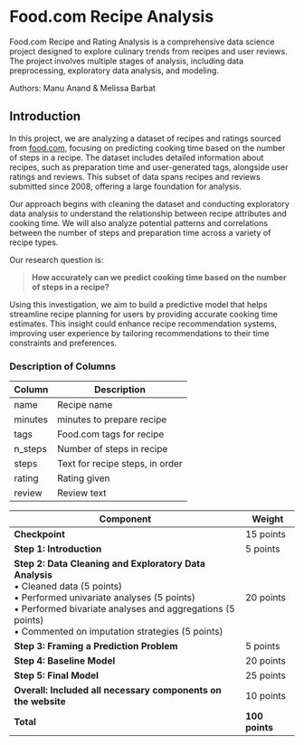 # Food.com Recipe Analysis

Food.com Recipe and Rating Analysis is a comprehensive data science project designed to explore culinary trends from recipes and user reviews. The project involves multiple stages of analysis, including data preprocessing, exploratory data analysis, and modeling.

Authors: Manu Anand & Melissa Barbat

## Introduction

In this project, we are analyzing a dataset of recipes and ratings sourced from [food.com](food.com), focusing on predicting cooking time based on the number of steps in a recipe. The dataset includes detailed information about recipes, such as preparation time and user-generated tags, alongside user ratings and reviews. This subset of data spans recipes and reviews submitted since 2008, offering a large foundation for analysis.

Our approach begins with cleaning the dataset and conducting exploratory data analysis to understand the relationship between recipe attributes and cooking time. We will also analyze potential patterns and correlations between the number of steps and preparation time across a variety of recipe types.

Our research question is: 

>**How accurately can we predict cooking time based on the number of steps in a recipe?**

Using this investigation, we aim to build a predictive model that helps streamline recipe planning for users by providing accurate cooking time estimates. This insight could enhance recipe recommendation systems, improving user experience by tailoring recommendations to their time constraints and preferences.

### Description of Columns
| Column | Description |
| --- | --- |
| name | Recipe name |
| minutes | minutes to prepare recipe |
| tags | Food.com tags for recipe |
| n_steps | Number of steps in recipe |
| steps | 	Text for recipe steps, in order |
| rating | 	Rating given |
| review | 	Review text |

| Component                                                      | Weight         |
| -------------------------------------------------------------- | -------------- |
| **Checkpoint** | 15 points |
| **Step 1: Introduction**  | 5 points  |
| **Step 2: Data Cleaning and Exploratory Data Analysis** <br>• Cleaned data (5 points)<br>• Performed univariate analyses (5 points)<br>• Performed bivariate analyses and aggregations (5 points)<br>• Commented on imputation strategies (5 points) | 20 points       |
| **Step 3: Framing a Prediction Problem** | 5 points |
| **Step 4: Baseline Model** | 20 points |
| **Step 5: Final Model** | 25 points |
| **Overall: Included all necessary components on the website** | 10 points      |
| **Total**  | **100 points** |
